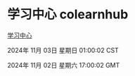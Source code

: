 # 学习中心 colearnhub
[学习中心](http://219.139.197.74:56308/colearnhub/)

2024年 11月 03日 星期日 01:00:02 CST

2024年 11月 02日 星期六 17:00:02 GMT
